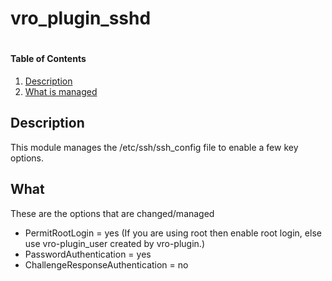 # vro_plugin_sshd
#


#### Table of Contents

1. [Description](#description)
2. [What is managed](#what)


## Description

This module manages the /etc/ssh/ssh_config file to enable a few key options.

## What
These are the options that are changed/managed

* PermitRootLogin = yes
    (If you are using root then enable root login, else use vro-plugin_user created by vro-plugin.)
* PasswordAuthentication = yes
* ChallengeResponseAuthentication = no
